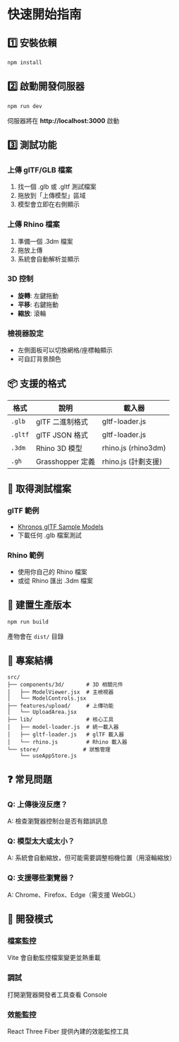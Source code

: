 # 快速開始指南

## 1️⃣ 安裝依賴

```bash
npm install
```

## 2️⃣ 啟動開發伺服器

```bash
npm run dev
```

伺服器將在 **http://localhost:3000** 啟動

## 3️⃣ 測試功能

### 上傳 glTF/GLB 檔案
1. 找一個 .glb 或 .gltf 測試檔案
2. 拖放到「上傳模型」區域
3. 模型會立即在右側顯示

### 上傳 Rhino 檔案
1. 準備一個 .3dm 檔案
2. 拖放上傳
3. 系統會自動解析並顯示

### 3D 控制
- **旋轉**: 左鍵拖動
- **平移**: 右鍵拖動
- **縮放**: 滾輪

### 檢視器設定
- 左側面板可以切換網格/座標軸顯示
- 可自訂背景顏色

## 📦 支援的格式

| 格式 | 說明 | 載入器 |
|------|------|--------|
| `.glb` | glTF 二進制格式 | gltf-loader.js |
| `.gltf` | glTF JSON 格式 | gltf-loader.js |
| `.3dm` | Rhino 3D 模型 | rhino.js (rhino3dm) |
| `.gh` | Grasshopper 定義 | rhino.js (計劃支援) |

## 🧪 取得測試檔案

### glTF 範例
- [Khronos glTF Sample Models](https://github.com/KhronosGroup/glTF-Sample-Models)
- 下載任何 .glb 檔案測試

### Rhino 範例
- 使用你自己的 Rhino 檔案
- 或從 Rhino 匯出 .3dm 檔案

## 🚀 建置生產版本

```bash
npm run build
```

產物會在 `dist/` 目錄

## 📝 專案結構

```
src/
├── components/3d/       # 3D 相關元件
│   ├── ModelViewer.jsx  # 主檢視器
│   └── ModelControls.jsx
├── features/upload/     # 上傳功能
│   └── UploadArea.jsx
├── lib/                 # 核心工具
│   ├── model-loader.js  # 統一載入器
│   ├── gltf-loader.js   # glTF 載入器
│   └── rhino.js         # Rhino 載入器
└── store/              # 狀態管理
    └── useAppStore.js
```

## ❓ 常見問題

### Q: 上傳後沒反應？
A: 檢查瀏覽器控制台是否有錯誤訊息

### Q: 模型太大或太小？
A: 系統會自動縮放，但可能需要調整相機位置（用滾輪縮放）

### Q: 支援哪些瀏覽器？
A: Chrome、Firefox、Edge（需支援 WebGL）

## 🔧 開發模式

### 檔案監控
Vite 會自動監控檔案變更並熱重載

### 調試
打開瀏覽器開發者工具查看 Console

### 效能監控
React Three Fiber 提供內建的效能監控工具
